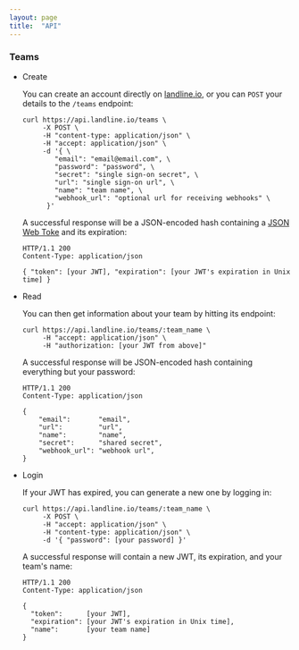 ```yaml
---
layout: page
title:  "API"
---
```


<a name="teams"></a>
### Teams

- Create

    You can create an account directly on [landline.io](https://landline.io),
    or you can `POST` your details to the `/teams` endpoint:

    ```
    curl https://api.landline.io/teams \
         -X POST \
         -H "content-type: application/json" \
         -H "accept: application/json" \
         -d '{ \
            "email": "email@email.com", \
            "password": "password", \
            "secret": "single sign-on secret", \
            "url": "single sign-on url", \
            "name": "team name", \
            "webhook_url": "optional url for receiving webhooks" \
          }'
    ```

    A successful response will be a JSON-encoded hash containing a [JSON Web Toke](http://jwt.io/) and its expiration:

    ```
    HTTP/1.1 200
    Content-Type: application/json

    { "token": [your JWT], "expiration": [your JWT's expiration in Unix time] }
    ```

- Read

    You can then get information about your team by hitting its endpoint:

    ```
    curl https://api.landline.io/teams/:team_name \
         -H "accept: application/json" \
         -H "authorization: [your JWT from above]"
    ```

    A successful response will be JSON-encoded hash containing everything but your password:

    ```
    HTTP/1.1 200
    Content-Type: application/json

    {
  		"email":       "email",
  		"url":         "url",
  		"name":        "name",
  		"secret":      "shared secret",
  		"webhook_url": "webhook url",
  	}
    ```

- Login

    If your JWT has expired, you can generate a new one by logging in:

    ```
    curl https://api.landline.io/teams/:team_name \
         -X POST \
         -H "accept: application/json" \
         -H "content-type: application/json" \
         -d '{ "password": [your password] }'
    ```

    A successful response will contain a new JWT, its expiration, and your team's name:

    ```
    HTTP/1.1 200
    Content-Type: application/json

    {
      "token":      [your JWT],
      "expiration": [your JWT's expiration in Unix time],
      "name":       [your team name]
    }
    ```
